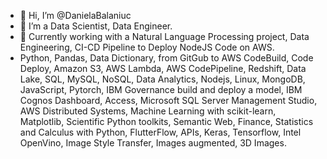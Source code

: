 - 👋 Hi, I’m @DanielaBalaniuc
- 👀 I’m a Data Scientist, Data Engineer.
- 🌱 Currently working with a Natural Language Processing project, Data Engineering, CI-CD Pipeline to Deploy NodeJS Code on AWS. 
- Python, Pandas, Data Dictionary, from GitGub to AWS CodeBuild, Code Deploy, Amazon S3, AWS Lambda, AWS CodePipeline, Redshift, Data Lake, SQL, MySQL, NoSQL, Data Analytics, Nodejs, Linux, MongoDB, JavaScript, Pytorch, IBM Governance build and deploy a model, IBM Cognos Dashboard, Access, Microsoft SQL Server Management Studio, AWS Distributed Systems, Machine Learning with scikit-learn, Matplotlib, Scientific Python toolkits, Semantic Web, Finance, Statistics and Calculus with Python, FlutterFlow, APIs, Keras, Tensorflow, Intel OpenVino, Image Style Transfer, Images augmented, 3D Images.


<!---
DanielaBalaniuc/DanielaBalaniuc is a ✨ special ✨ repository because its `README.md` (this file) appears on your GitHub profile.
You can click the Preview link to take a look at your changes.
--->
